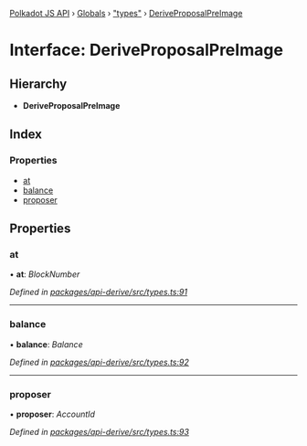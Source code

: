 [Polkadot JS API](../README.md) › [Globals](../globals.md) › ["types"](../modules/_types_.md) › [DeriveProposalPreImage](_types_.deriveproposalpreimage.md)

# Interface: DeriveProposalPreImage

## Hierarchy

* **DeriveProposalPreImage**

## Index

### Properties

* [at](_types_.deriveproposalpreimage.md#at)
* [balance](_types_.deriveproposalpreimage.md#balance)
* [proposer](_types_.deriveproposalpreimage.md#proposer)

## Properties

###  at

• **at**: *BlockNumber*

*Defined in [packages/api-derive/src/types.ts:91](https://github.com/polkadot-js/api/blob/f9a42e47e/packages/api-derive/src/types.ts#L91)*

___

###  balance

• **balance**: *Balance*

*Defined in [packages/api-derive/src/types.ts:92](https://github.com/polkadot-js/api/blob/f9a42e47e/packages/api-derive/src/types.ts#L92)*

___

###  proposer

• **proposer**: *AccountId*

*Defined in [packages/api-derive/src/types.ts:93](https://github.com/polkadot-js/api/blob/f9a42e47e/packages/api-derive/src/types.ts#L93)*
